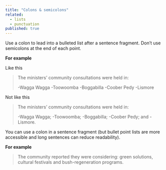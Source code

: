 ```yaml
---
title: "Colons & semicolons"
related: 
  - lists
  - punctuation
published: true
---
```


Use a colon to lead into a bulleted list after a sentence fragment. Don’t use semicolons at the end of each point.

**For example**

Like this

> The ministers’ community consultations were held in: 
>
> -Wagga Wagga
> -Toowoomba
> -Boggabilla
> -Coober Pedy
> -Lismore

Not like this

> The ministers’ community consultations were held in:
>
> -Wagga Wagga;
> -Toowoomba;
> -Boggabilla;
> -Coober Pedy; and
> -Lismore.

You can use a colon in a sentence fragment (but bullet point lists are more accessible and long sentences can reduce readability).

**For example**

> The community reported they were considering: green solutions, cultural festivals and bush-regeneration programs.